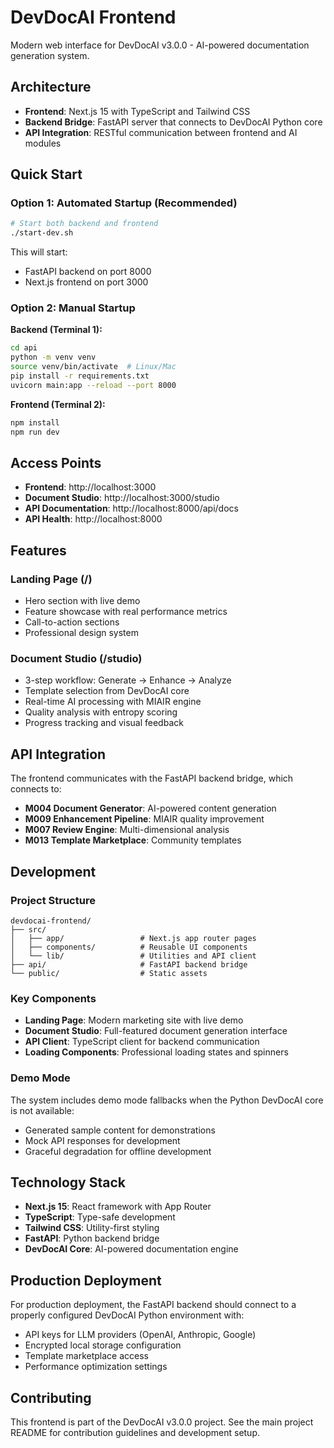 # DevDocAI Frontend

Modern web interface for DevDocAI v3.0.0 - AI-powered documentation generation system.

## Architecture

- **Frontend**: Next.js 15 with TypeScript and Tailwind CSS
- **Backend Bridge**: FastAPI server that connects to DevDocAI Python core
- **API Integration**: RESTful communication between frontend and AI modules

## Quick Start

### Option 1: Automated Startup (Recommended)

```bash
# Start both backend and frontend
./start-dev.sh
```

This will start:
- FastAPI backend on port 8000
- Next.js frontend on port 3000

### Option 2: Manual Startup

**Backend (Terminal 1):**
```bash
cd api
python -m venv venv
source venv/bin/activate  # Linux/Mac
pip install -r requirements.txt
uvicorn main:app --reload --port 8000
```

**Frontend (Terminal 2):**
```bash
npm install
npm run dev
```

## Access Points

- **Frontend**: http://localhost:3000
- **Document Studio**: http://localhost:3000/studio
- **API Documentation**: http://localhost:8000/api/docs
- **API Health**: http://localhost:8000

## Features

### Landing Page (/)
- Hero section with live demo
- Feature showcase with real performance metrics
- Call-to-action sections
- Professional design system

### Document Studio (/studio)
- 3-step workflow: Generate → Enhance → Analyze
- Template selection from DevDocAI core
- Real-time AI processing with MIAIR engine
- Quality analysis with entropy scoring
- Progress tracking and visual feedback

## API Integration

The frontend communicates with the FastAPI backend bridge, which connects to:

- **M004 Document Generator**: AI-powered content generation
- **M009 Enhancement Pipeline**: MIAIR quality improvement
- **M007 Review Engine**: Multi-dimensional analysis
- **M013 Template Marketplace**: Community templates

## Development

### Project Structure

```
devdocai-frontend/
├── src/
│   ├── app/                 # Next.js app router pages
│   ├── components/          # Reusable UI components
│   └── lib/                 # Utilities and API client
├── api/                     # FastAPI backend bridge
└── public/                  # Static assets
```

### Key Components

- **Landing Page**: Modern marketing site with live demo
- **Document Studio**: Full-featured document generation interface
- **API Client**: TypeScript client for backend communication
- **Loading Components**: Professional loading states and spinners

### Demo Mode

The system includes demo mode fallbacks when the Python DevDocAI core is not available:

- Generated sample content for demonstrations
- Mock API responses for development
- Graceful degradation for offline development

## Technology Stack

- **Next.js 15**: React framework with App Router
- **TypeScript**: Type-safe development
- **Tailwind CSS**: Utility-first styling
- **FastAPI**: Python backend bridge
- **DevDocAI Core**: AI-powered documentation engine

## Production Deployment

For production deployment, the FastAPI backend should connect to a properly configured DevDocAI Python environment with:

- API keys for LLM providers (OpenAI, Anthropic, Google)
- Encrypted local storage configuration
- Template marketplace access
- Performance optimization settings

## Contributing

This frontend is part of the DevDocAI v3.0.0 project. See the main project README for contribution guidelines and development setup.
